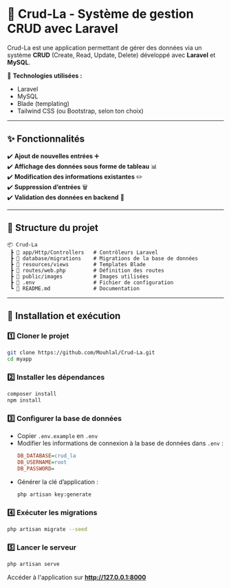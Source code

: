 # 📝 Crud-La - Système de gestion CRUD avec Laravel  

Crud-La est une application permettant de gérer des données via un système **CRUD** (Create, Read, Update, Delete) développé avec **Laravel** et **MySQL**.  

📍 **Technologies utilisées :**  
- Laravel  
- MySQL  
- Blade (templating)  
- Tailwind CSS (ou Bootstrap, selon ton choix)  

---

## ✨ Fonctionnalités  

✔️ **Ajout de nouvelles entrées** ➕  
✔️ **Affichage des données sous forme de tableau** 📊  
✔️ **Modification des informations existantes** ✏️  
✔️ **Suppression d’entrées** 🗑️  
✔️ **Validation des données en backend** 🔐  

---

## 📂 Structure du projet  

```
📦 Crud-La  
 ┣ 📂 app/Http/Controllers   # Contrôleurs Laravel  
 ┣ 📂 database/migrations    # Migrations de la base de données  
 ┣ 📂 resources/views        # Templates Blade  
 ┣ 📂 routes/web.php         # Définition des routes  
 ┣ 📂 public/images          # Images utilisées  
 ┣ 📜 .env                   # Fichier de configuration  
 ┗ 📜 README.md              # Documentation  
```  

---

## 🚀 Installation et exécution  

### 1️⃣ Cloner le projet  
```bash
git clone https://github.com/Mouhlal/Crud-La.git
cd myapp
```  

### 2️⃣ Installer les dépendances  
```bash
composer install
npm install
```  

### 3️⃣ Configurer la base de données  
- Copier `.env.example` en `.env`  
- Modifier les informations de connexion à la base de données dans `.env` :  
  ```ini
  DB_DATABASE=crud_la
  DB_USERNAME=root
  DB_PASSWORD=
  ```  
- Générer la clé d’application :  
  ```bash
  php artisan key:generate
  ```  

### 4️⃣ Exécuter les migrations  
```bash
php artisan migrate --seed
```  

### 5️⃣ Lancer le serveur  
```bash
php artisan serve
```  
Accéder à l'application sur **http://127.0.0.1:8000**  
